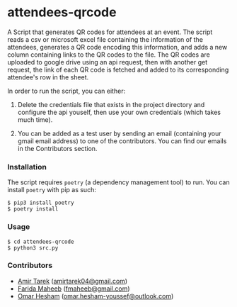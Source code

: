 # attendees-qrcode

A Script that generates QR codes for attendees at an event. The script reads a csv or microsoft excel file containing the information of the attendees, generates a QR code encoding this information, and adds a new column containing links to the QR codes to the file. The QR codes are uploaded to google drive using an api request, then with another get request, the link of each QR code is fetched and added to its corresponding attendee's row in the sheet.

In order to run the script, you can either:

1. Delete the credentials file that exists in the project directory and configure the api youself, then use your own credentials (which takes much time).

2. You can be added as a test user by sending an email (containing your gmail email address) to one of the contributors. You can find our emails in the Contributors section.


### Installation
The script requires ```poetry``` (a dependency management tool) to run. You can install ```poetry``` with pip as such:
```
$ pip3 install poetry
$ poetry install
```

### Usage

```
$ cd attendees-qrcode
$ python3 src.py
``` 
### Contributors
- [Amir Tarek](https://github.com/amir-awad) (amirtarek04@gmail.com)
- [Farida Maheeb](https://github.com/FaridaAbdelghaffar) (fmaheeb@gmail.com)
- [Omar Hesham](https://github.com/omarhesham02) (omar.hesham-youssef@outlook.com)
